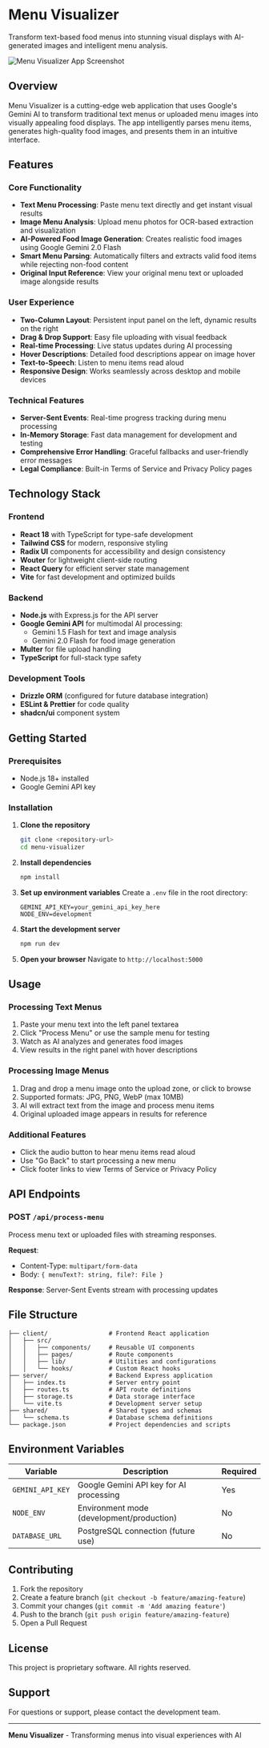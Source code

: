 # Menu Visualizer

Transform text-based food menus into stunning visual displays with AI-generated images and intelligent menu analysis.

![Menu Visualizer App Screenshot](.github/images/app-screenshot.png)

## Overview

Menu Visualizer is a cutting-edge web application that uses Google's Gemini AI to transform traditional text menus or uploaded menu images into visually appealing food displays. The app intelligently parses menu items, generates high-quality food images, and presents them in an intuitive interface.

## Features

### Core Functionality
- **Text Menu Processing**: Paste menu text directly and get instant visual results
- **Image Menu Analysis**: Upload menu photos for OCR-based extraction and visualization
- **AI-Powered Food Image Generation**: Creates realistic food images using Google Gemini 2.0 Flash
- **Smart Menu Parsing**: Automatically filters and extracts valid food items while rejecting non-food content
- **Original Input Reference**: View your original menu text or uploaded image alongside results

### User Experience
- **Two-Column Layout**: Persistent input panel on the left, dynamic results on the right
- **Drag & Drop Support**: Easy file uploading with visual feedback
- **Real-time Processing**: Live status updates during AI processing
- **Hover Descriptions**: Detailed food descriptions appear on image hover
- **Text-to-Speech**: Listen to menu items read aloud
- **Responsive Design**: Works seamlessly across desktop and mobile devices

### Technical Features
- **Server-Sent Events**: Real-time progress tracking during menu processing
- **In-Memory Storage**: Fast data management for development and testing
- **Comprehensive Error Handling**: Graceful fallbacks and user-friendly error messages
- **Legal Compliance**: Built-in Terms of Service and Privacy Policy pages

## Technology Stack

### Frontend
- **React 18** with TypeScript for type-safe development
- **Tailwind CSS** for modern, responsive styling
- **Radix UI** components for accessibility and design consistency
- **Wouter** for lightweight client-side routing
- **React Query** for efficient server state management
- **Vite** for fast development and optimized builds

### Backend
- **Node.js** with Express.js for the API server
- **Google Gemini API** for multimodal AI processing:
  - Gemini 1.5 Flash for text and image analysis
  - Gemini 2.0 Flash for food image generation
- **Multer** for file upload handling
- **TypeScript** for full-stack type safety

### Development Tools
- **Drizzle ORM** (configured for future database integration)
- **ESLint & Prettier** for code quality
- **shadcn/ui** component system

## Getting Started

### Prerequisites
- Node.js 18+ installed
- Google Gemini API key

### Installation

1. **Clone the repository**
   ```bash
   git clone <repository-url>
   cd menu-visualizer
   ```

2. **Install dependencies**
   ```bash
   npm install
   ```

3. **Set up environment variables**
   Create a `.env` file in the root directory:
   ```env
   GEMINI_API_KEY=your_gemini_api_key_here
   NODE_ENV=development
   ```

4. **Start the development server**
   ```bash
   npm run dev
   ```

5. **Open your browser**
   Navigate to `http://localhost:5000`

## Usage

### Processing Text Menus
1. Paste your menu text into the left panel textarea
2. Click "Process Menu" or use the sample menu for testing
3. Watch as AI analyzes and generates food images
4. View results in the right panel with hover descriptions

### Processing Image Menus
1. Drag and drop a menu image onto the upload zone, or click to browse
2. Supported formats: JPG, PNG, WebP (max 10MB)
3. AI will extract text from the image and process menu items
4. Original uploaded image appears in results for reference

### Additional Features
- Click the audio button to hear menu items read aloud
- Use "Go Back" to start processing a new menu
- Click footer links to view Terms of Service or Privacy Policy

## API Endpoints

### POST `/api/process-menu`
Process menu text or uploaded files with streaming responses.

**Request**: 
- Content-Type: `multipart/form-data`
- Body: `{ menuText?: string, file?: File }`

**Response**: Server-Sent Events stream with processing updates

## File Structure

```
├── client/                 # Frontend React application
│   ├── src/
│   │   ├── components/     # Reusable UI components
│   │   ├── pages/          # Route components
│   │   ├── lib/            # Utilities and configurations
│   │   └── hooks/          # Custom React hooks
├── server/                 # Backend Express application
│   ├── index.ts            # Server entry point
│   ├── routes.ts           # API route definitions
│   ├── storage.ts          # Data storage interface
│   └── vite.ts             # Development server setup
├── shared/                 # Shared types and schemas
│   └── schema.ts           # Database schema definitions
└── package.json            # Project dependencies and scripts
```

## Environment Variables

| Variable | Description | Required |
|----------|-------------|----------|
| `GEMINI_API_KEY` | Google Gemini API key for AI processing | Yes |
| `NODE_ENV` | Environment mode (development/production) | No |
| `DATABASE_URL` | PostgreSQL connection (future use) | No |

## Contributing

1. Fork the repository
2. Create a feature branch (`git checkout -b feature/amazing-feature`)
3. Commit your changes (`git commit -m 'Add amazing feature'`)
4. Push to the branch (`git push origin feature/amazing-feature`)
5. Open a Pull Request

## License

This project is proprietary software. All rights reserved.

## Support

For questions or support, please contact the development team.

---

**Menu Visualizer** - Transforming menus into visual experiences with AI